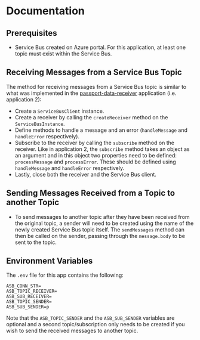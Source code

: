# Documentation
## Prerequisites
- Service Bus created on Azure portal. For this application, at least one topic must exist within the Service Bus.
## Receiving Messages from a Service Bus Topic
The method for receiving messages from a Service Bus topic is similar to what was implemented in the [passport-data-receiver](https://github.com/rtasalem/passport-data-receiver) application (i.e. application 2):
- Create a `ServiceBusClient` instance.
- Create a receiver by calling the `createReceiver` method on the `ServiceBusInstance`.
- Define methods to handle a message and an error (`handleMessage` and `handleError` respectively).
- Subscribe to the receiver by calling the `subscribe` method on the receiver. Like in application 2, the `subscribe` method takes an object as an argument and in this object two properties need to be defined: `processMessage` and `processError`. These should be defined using `handleMessage` and `handleError` respectively.
- Lastly, close both the receiver and the Service Bus client.
## Sending Messages Received from a Topic to another Topic
- To send messages to another topic after they have been received from the original topic, a sender will need to be created using the name of the newly created Service Bus topic itself. The `sendMessages` method can then be called on the sender, passing through the `message.body` to be sent to the topic.
## Environment Variables
The `.env` file for this app contains the following:
```
ASB_CONN_STR=
ASB_TOPIC_RECEIVER=
ASB_SUB_RECEIVER=
ASB_TOPIC_SENDER=
ASB_SUB_SENDER=p
```
Note that the `ASB_TOPIC_SENDER` and the `ASB_SUB_SENDER` variables are optional and a second topic/subscription only needs to be created if you wish to send the received messages to another topic.